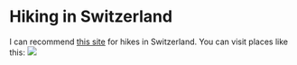 # Hiking in Switzerland
I can recommend [this site](https://swissfamilyfun.com/) for hikes in Switzerland.
You can visit places like this: ![](oesch.jpeg)
